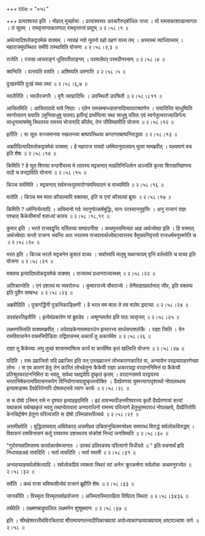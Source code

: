 +++
title = "०५८"

+++
प्रत्याश्वस्त इति । मोहात् मूर्च्छायाः । प्रत्याश्वस्तः उपचारैरुद्बोधितः राजा । यो रामसकाशात्प्रत्यागतः । तं सूतम् । रामवृत्तान्तकारणात् रामवृत्तान्तं प्रष्टुम्  ॥  २।५८।१  ॥   

  

अथेत्यादिश्लोकद्वयमेकं वाक्यम् । नवग्रहं नवो नूतनो ग्रहो ग्रहणं यस्य तम् । अस्वस्थं व्याधिग्रस्तम् । महाराजमुपस्थितः समीपे तस्थाविति योजना  ॥  २।५८।२,३  ॥   

  

राजेति । रजसा ध्वस्ताङ्गं धूलिपरीताङ्गम् । परमार्तवत् परमदीनस्सन्  ॥  २।५८।४  ॥   

  

क्वन्विति । वत्स्यति वसति । अशिष्यति अश्नाति  ॥  २।५८।५  ॥   

  

दुःखस्येति दुःखं यथा तथा  ॥  २।५८।६,७  ॥   

  

व्यालैरिति । व्यालैरजगरैः । मृगैः व्याघ्रादिभिः । उपस्थितौ उपश्रितौ  ॥  २।५८।८११  ॥   

  

आसितमिति । आसितादयो भावे निष्ठाः । एतेन रामसम्बन्ध्यासनादिव्यापारश्रवणेन । ययातिरिव साधुष्विति स्वर्गात्पतन् ययातिः ऽमुनिसाधुषु पातयऽ इतीन्द्रं प्रार्थयित्वा यथा साधुषु पतितः एवं स्वर्गतुल्यराज्यान्निर्गत्य साधूनामाश्रमेषु स्थितस्य रामस्य भोजनादि कीर्तय, तेन जीविष्यामीति योजना  ॥  २।५८।१२  ॥   

  

इतीति । सः सूतः सज्जमानया स्खलन्त्या बाष्पपरिब्धया कण्ठगतबाष्पनिरुद्धया  ॥  २।५८।१३  ॥   

  

अब्रवीदित्यादिश्लोकद्वयमेकं वाक्यम् । हे महाराज राघवो धर्ममेवानुपालयन् भूत्वा मामब्रवीत् । वक्ष्यमाणं वच इति शेषः  ॥  २।५८।१४  ॥   

  

किमिति ? हे सूत शिरसा वन्दनीयस्य मे तातस्य मद्वचनात् मत्प्रतिनिधित्वेन अञ्जलिं कृत्वा शिरसाभिप्रणम्य पादौ च वन्द्याविति योजना  ॥  २।५८।१५  ॥   

  

किञ्च सर्वमिति । मद्वचनात् सर्वमन्तःपुरमारोग्यमभिवादनं च वाच्यमिति  ॥  २।५८।१६  ॥   

  

मातेति । किञ्च मम माता कौसल्यापि वक्तव्या, इति च एनां कौसल्यां ब्रूयाः  ॥  २।५८।१७  ॥   

  

किमिति ? धर्मनित्येत्यादि । अभिमानो गर्वः स्वगुणोत्कर्षबुद्धिः, मानः परस्याननुवृत्तिः । अनु राजानं राज्ञः पश्चात् कैकेयीमार्यां श्लाध्यां कारय  ॥  २।५८।१८,१९  ॥   

  

कुमार इति । भरते राजवद्वृत्तिः वर्तितव्या सम्पादनीया । कथमुभयमित्यत आह अर्थज्येष्ठा इति । हि यस्मात् अर्थज्येष्ठाः सन्तो राजानः भवन्ति अतः भरतस्य राजदत्तार्थज्येष्टत्वात्तस्य वैमुख्यनिवृत्तये राजधर्ममनुस्मरेति च  ॥  २।५८।२०  ॥   

  

भरत इति । किञ्च भरतो मद्वचनेन कुशलं वाच्यः । सर्वास्वपि मातृषु यथान्यायम् वृत्तिं वर्तस्वेति च वाच्य इति योजना  ॥  २।५८।२१  ॥   

  

वक्तव्य इत्यादिश्लोकद्वयमेकं वाक्यम् । राज्यस्थं प्रधानराज्यस्थम्  ॥  २।५८।२२  ॥   

  

अतिक्रान्तेति । एनं दशरथं मा व्यवरोरुधः । कुमारराज्ये यौवराज्ये । तेनैवाज्ञाप्रवर्तनात् जीव, इति वक्तव्य इति पूर्वेण सम्बन्धः  ॥  २।५८।२३  ॥   

  

अब्रवीदिति । पुत्रागर्द्धिनी पुत्राभिकाङ्क्षिणी । हे भरत मम माता ते तव मातेव द्रष्टव्या  ॥  २।५८।२४  ॥   

  

उपसंहरतिइतीति । इत्येवंप्रकारेण मां ब्रुवन्नेव । अश्रूण्यवर्तत इति पाठः व्यसृजत्  ॥  २।५८।२५  ॥   

  

लक्ष्मणस्त्विति वाक्यमब्रवीत् । तदेवाहकेनायमपारधेन इत्यारभ्य सार्धसप्तश्लोकैः । राज्ञा त्विति । येन रामविवासनेन वयमभिपीडिताः तद्विवासनम् अकार्यं तु अकार्यमेव  ॥  २।५८।२६  ॥   

  

राज्ञा तु कैकेय्याः लघु तुच्छं शासनमाश्रित्य कार्यं वा कार्यमिव कृतं खल्विति योजना  ॥  २।५८।२७  ॥   

  

यदिति । रामः प्रव्राजितो यदि प्रव्राजित इति यत् एतत्प्रव्राजनं लोभकारणकारितं वा, अन्यायेन परद्रव्यापहरणेच्छा लोभः । स एव कारणं हेतुः तेन कारितं लोभहेतुना कैकेयी राज्ञा अकारयद्वा वरदाननिमित्तं वा कैकेय्यै प्रतिश्रुतवरदाननिमित्तं वा भवतु, सर्वथा पक्षद्वयेपि दुष्कृतं कृतम् । वरदानसमये वरद्वयस्य भरताभिषेकरामविवासनरूपेण विनियोगाभावाद्दुष्कृतत्वोक्तिः । दैवप्रेरणया युष्मत्त्यागादृशरथो नोपालब्धव्य इत्याशङ्क्य दैवप्रेरितेनापि दोषसद्भावे त्यागः कार्यः  ॥  २।५८।२८  ॥   

  

स च दोषो ऽस्मिन् रामे न दृश्यत इत्याहइदमिति । इदं तावन्मत्पीडनमीश्वरस्य कृतौ दैवप्रेरणायां सत्यां यथाकामं यथेच्छकृतं भवतु तथाप्येतावता अनपराधिनो रामस्य परित्यागे हेतुभूतमपराधं नोपलक्षये, दैवप्रैरितोपि केनचिद्दोषेण हेतुना परित्यजति स दोषो ऽस्मिन्नास्तीत्यर्थः  ॥  २।५८।२९  ॥   

  

असमीक्ष्येति । बुद्धिलाघवात् अविवेकात् असमीक्ष्य उचितानुचितमनवेक्ष्य समारब्धं विरुद्धं सर्वलोकविरुद्धम् । विवासनं रामविनासनं कर्तु राघवस्य दशरथस्य संक्रोशं निन्दां जनयिष्यति  ॥  २।५८।३०  ॥   

  

"गुरोरप्यवलिप्तस्य कार्याकार्यमजानतः । उत्पथं प्रतिपन्नस्य परित्यागो विधीयते  ॥  " इति वचनार्थं हृदि निधायाहअहं तावदिति । भर्ता तावदिति । भर्ता स्वामी  ॥  २।५८।३१  ॥   

  

अन्यदप्याहसर्वलोकेत्यादि । सर्वलोकप्रियं त्यक्त्वा स्थितं त्वां अनेन क्रूरकर्मणा सर्वलोकः कथमनुरज्येत  ॥  २।५८।३२  ॥   

  

सर्वेति । कथं राजा भविष्यसीत्येवं राजानं ब्रूहीति शेषः  ॥  २।५८।३३  ॥   

  

जानकीति । विस्मृता विस्मृतसर्वप्रयोजना । अस्मितास्मितरहिता विष्ठिता स्थिता  ॥  २।५८।३४३६  ॥   

  

तथैवेति । लक्ष्मणबाहुपालितः लक्ष्मणेन शुश्रूषमाणः  ॥  २।५८।३७  ॥   

  

इति । श्रीमहेश्वरतीर्थविरचितायां श्रीरामायणतत्त्वदीपिकाख्यायां अयोध्याकाण्डव्याख्यायाम् अष्टपञ्चाशः सर्गः  ॥  २।५८  ॥   

  

  

